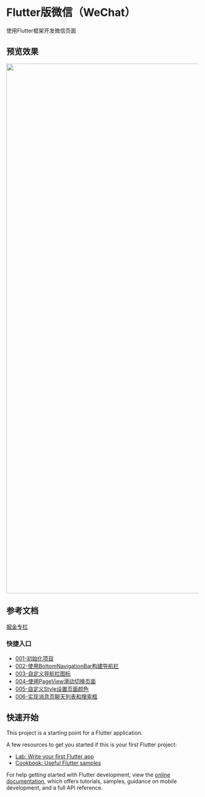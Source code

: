 # Flutter版微信（WeChat）

使用Flutter框架开发微信页面

## 预览效果
<img src="https://p3-juejin.byteimg.com/tos-cn-i-k3u1fbpfcp/8beaa24877a345f8bfe4207b42bf42c9~tplv-k3u1fbpfcp-watermark.image" width=645 height=1389>

## 参考文档

[掘金专栏](https://juejin.cn/column/7199484168294760485)

### 快捷入口
- [001-初始化项目](https://juejin.cn/post/7199537072301244473)
- [002-使用BottomNavigationBar构建导航栏 ](https://juejin.cn/post/7199537072302768185)
- [003-自定义导航栏图标](https://juejin.cn/post/7199847699218300984)
- [004-使用PageView滑动切换页面](https://juejin.cn/post/7199895323186544698)
- [005-自定义Style设置页面颜色](https://juejin.cn/post/7200225253674713147)
- [006-实现消息页聊天列表和搜索框](https://juejin.cn/post/7200293749837873207)



## 快速开始

This project is a starting point for a Flutter application.

A few resources to get you started if this is your first Flutter project:

- [Lab: Write your first Flutter app](https://docs.flutter.dev/get-started/codelab)
- [Cookbook: Useful Flutter samples](https://docs.flutter.dev/cookbook)

For help getting started with Flutter development, view the
[online documentation](https://docs.flutter.dev/), which offers tutorials,
samples, guidance on mobile development, and a full API reference.
